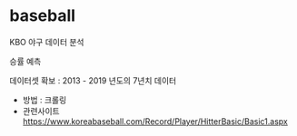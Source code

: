 # baseball
KBO 야구 데이터 분석

승률 예측

데이터셋 확보 : 2013 - 2019 년도의 7년치 데이터
- 방법 : 크롤링
- 관련사이트
  https://www.koreabaseball.com/Record/Player/HitterBasic/Basic1.aspx

